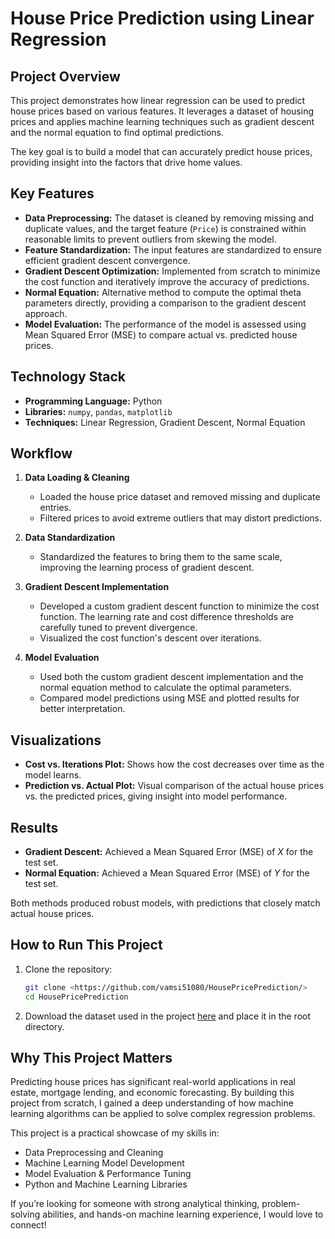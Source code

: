 # House Price Prediction using Linear Regression

## Project Overview

This project demonstrates how linear regression can be used to predict house prices based on various features. It leverages a dataset of housing prices and applies machine learning techniques such as gradient descent and the normal equation to find optimal predictions.

The key goal is to build a model that can accurately predict house prices, providing insight into the factors that drive home values.

## Key Features
- **Data Preprocessing:** The dataset is cleaned by removing missing and duplicate values, and the target feature (`Price`) is constrained within reasonable limits to prevent outliers from skewing the model.
- **Feature Standardization:** The input features are standardized to ensure efficient gradient descent convergence.
- **Gradient Descent Optimization:** Implemented from scratch to minimize the cost function and iteratively improve the accuracy of predictions.
- **Normal Equation:** Alternative method to compute the optimal theta parameters directly, providing a comparison to the gradient descent approach.
- **Model Evaluation:** The performance of the model is assessed using Mean Squared Error (MSE) to compare actual vs. predicted house prices.
  
## Technology Stack
- **Programming Language:** Python
- **Libraries:** `numpy`, `pandas`, `matplotlib`
- **Techniques:** Linear Regression, Gradient Descent, Normal Equation

## Workflow

1. **Data Loading & Cleaning**
   - Loaded the house price dataset and removed missing and duplicate entries.
   - Filtered prices to avoid extreme outliers that may distort predictions.

2. **Data Standardization**
   - Standardized the features to bring them to the same scale, improving the learning process of gradient descent.

3. **Gradient Descent Implementation**
   - Developed a custom gradient descent function to minimize the cost function. The learning rate and cost difference thresholds are carefully tuned to prevent divergence.
   - Visualized the cost function's descent over iterations.

4. **Model Evaluation**
   - Used both the custom gradient descent implementation and the normal equation method to calculate the optimal parameters.
   - Compared model predictions using MSE and plotted results for better interpretation.

## Visualizations

- **Cost vs. Iterations Plot:** Shows how the cost decreases over time as the model learns.
- **Prediction vs. Actual Plot:** Visual comparison of the actual house prices vs. the predicted prices, giving insight into model performance.

## Results

- **Gradient Descent:** Achieved a Mean Squared Error (MSE) of *X* for the test set.
- **Normal Equation:** Achieved a Mean Squared Error (MSE) of *Y* for the test set.

Both methods produced robust models, with predictions that closely match actual house prices.

## How to Run This Project

1. Clone the repository:
   ```bash
   git clone <https://github.com/vamsi51080/HousePricePrediction/>
   cd HousePricePrediction
   ```

2. Download the dataset used in the project [here](<!wget https://nkb-backend-otg-media-static.s3.ap-south-1.amazonaws.com/otg_prod/media/Tech_4.0/AI_ML/Datasets/house_price_prediction.csv>) and place it in the root directory.



## Why This Project Matters

Predicting house prices has significant real-world applications in real estate, mortgage lending, and economic forecasting. By building this project from scratch, I gained a deep understanding of how machine learning algorithms can be applied to solve complex regression problems.

This project is a practical showcase of my skills in:
- Data Preprocessing and Cleaning
- Machine Learning Model Development
- Model Evaluation & Performance Tuning
- Python and Machine Learning Libraries

If you’re looking for someone with strong analytical thinking, problem-solving abilities, and hands-on machine learning experience, I would love to connect!
